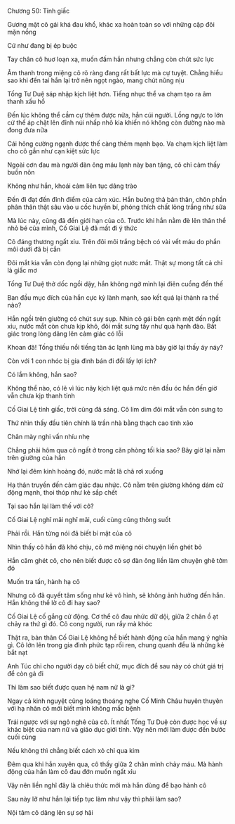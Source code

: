 




Chương 50: Tỉnh giấc

Gương mặt cô gái khá đau khổ, khác xa hoàn toàn so với những cặp đôi mặn nồng

Cứ như đang bị ép buộc

Tay chân cô huơ loạn xạ, muốn đấm hắn nhưng chẳng còn chút sức lực

Âm thanh trong miệng cô rõ ràng đang rất bất lực mà cự tuyệt. Chẳng hiểu sao khi đến tai hắn lại trở nên ngọt ngào, mang chút nũng nịu

Tống Tư Duệ sáp nhập kịch liệt hơn. Tiếng nhục thể va chạm tạo ra âm thanh xấu hổ

Đến lúc không thể cầm cự thêm được nữa, hắn cúi người. Lồng ngực to lớn cứ thế áp chặt lên đỉnh núi nhấp nhô kia khiến nó không còn đường nào mà đong đưa nữa

Cái hông cường ngạnh được thế càng thêm mạnh bạo. Va chạm kịch liệt làm cho cô gần như cạn kiệt sức lực

Ngoài cơn đau mà người đàn ông máu lạnh này ban tặng, cô chỉ cảm thấy buồn nôn

Không như hắn, khoái cảm liên tục dâng trào

Đến đi đạt đến đỉnh điểm của cảm xúc. Hắn buông thả bản thân, chôn phần phân thân thật sâu vào u cốc huyền bí, phóng thích chất lỏng trắng như sữa



Mà lúc này, cũng đã đến giới hạn của cô. Trước khi hắn nằm đè lên thân thể nhỏ bé của mình, Cố Giai Lệ đã mất đi ý thức

Cô đáng thương ngất xỉu. Trên đôi môi trắng bệch có vài vết máu do phần môi dưới đã bị cắn

Đôi mắt kia vẫn còn đọng lại những giọt nước mắt. Thật sự mong tất cả chỉ là giấc mơ



Tống Tư Duệ thở dốc ngồi dậy, hắn không ngờ mình lại điên cuồng đến thế

Ban đầu mục đích của hắn cực kỳ lành mạnh, sao kết quả lại thành ra thế nào?

Hắn ngồi trên giường có chút suy sụp. Nhìn cô gái bên cạnh mệt đến ngất xỉu, nước mắt còn chưa kịp khô, đôi mắt sưng tấy như quả hạnh đào. Bất giác trong lòng dâng lên cảm giác có lỗi

Khoan đã! Tống thiếu nổi tiếng tàn ác lạnh lùng mà bây giờ lại thấy áy náy?

Còn với 1 con nhóc bị gia đình bán đi đổi lấy lợi ích?

Có lầm không, hắn sao?

Không thể nào, có lẽ vì lúc nãy kịch liệt quá mức nên đầu óc hắn đến giờ vẫn chưa kịp thanh tỉnh



Cố Giai Lệ tỉnh giấc, trời cũng đã sáng. Cô lim dim đôi mắt vẫn còn sưng to

Thứ nhìn thấy đầu tiên chính là trần nhà bằng thạch cao tinh xảo

Chân mày nghi vấn nhíu nhẹ

Chẳng phải hôm qua cô ngất ở trong căn phòng tối kia sao? Bây giờ lại nằm trên giường của hắn

Nhớ lại đêm kinh hoàng đó, nước mắt lã chã rơi xuống

Hạ thân truyền đến cảm giác đau nhức. Cô nằm trên giường không dám cử động mạnh, thoi thóp như kẻ sắp chết

Tại sao hắn lại làm thế với cô?

Cố Giai Lệ nghĩ mãi nghĩ mãi, cuối cùng cũng thông suốt

Phải rồi. Hắn từng nói đã biết bí mật của cô

Nhìn thấy cô hắn đã khó chịu, cô mở miệng nói chuyện liền ghét bỏ

Hắn căm ghét cô, cho nên biết được cô sợ đàn ông liền làm chuyện ghê tởm đó

Muốn tra tấn, hành hạ cô

Nhưng cô đã quyết tâm sống như kẻ vô hình, sẽ không ảnh hưởng đến hắn. Hắn không thể lờ cô đi hay sao?

Cố Giai Lệ cố gắng cử động. Cơ thể cô đau nhức dữ dội, giữa 2 chân ồ ạt chảy ra thứ gì đó. Cô cong người, run rẩy mà khóc



Thật ra, bản thân Cố Giai Lệ không hề biết hành động của hắn mang ý nghĩa gì. Cô lớn lên trong gia đình phức tạp rối ren, chung quanh đều là những kẻ bắt nạt

Anh Túc chỉ cho người dạy cô biết chữ, mục đích để sau này có chút giá trị để còn gả đi

Thì làm sao biết được quan hệ nam nữ là gì?

Ngay cả kinh nguyệt cũng loáng thoáng nghe Cố Minh Châu huyên thuyên với hạ nhân cô mới biết mình không mắc bệnh

Trái ngược với sự ngô nghê của cô. Ít nhất Tống Tư Duệ còn được học về sự khác biệt của nam nữ và giáo dục giới tính. Vậy nên mới làm được đến bước cuối cùng

Nếu không thì chẳng biết cách xỏ chỉ qua kim

Đêm qua khi hắn xuyên qua, cô thấy giữa 2 chân mình chảy máu. Mà hành động của hắn làm cô đau đớn muốn ngất xỉu

Vậy nên liền nghĩ đây là chiêu thức mới mà hắn dùng để bạo hành cô

Sau này lỡ như hắn lại tiếp tục làm như vậy thì phải làm sao?

Nội tâm cô dâng lên sự sợ hãi




